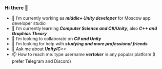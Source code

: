 ### Hi there 👋

- 🔭 I’m currently working as _**middle+ Unity developer**_ for Moscow app developer studio
- 🌱 I’m currently learning _**Computer Science and C#/Unity**_, also _**C++ and Graphics Theory**_
- 👯 I’m looking to collaborate on _**C# and Unity**_
- 🤔 I’m looking for help with _**studying and more professional friends**_
- 💬 Ask me about _**Unity/C++**_
- 📫 How to reach me: type username _**vertoker**_ in any popular platform (I prefer Telegram and Discord)

<!--
**vertoker/vertoker** is a ✨ _special_ ✨ repository because its `README.md` (this file) appears on your GitHub profile.

Here are some ideas to get you started:

- 🔭 I’m currently working on ...
- 🌱 I’m currently learning ...
- 👯 I’m looking to collaborate on ...
- 🤔 I’m looking for help with ...
- 💬 Ask me about ...
- 📫 How to reach me: ...
- 😄 Pronouns: ...
- ⚡ Fun fact: ...
-->
